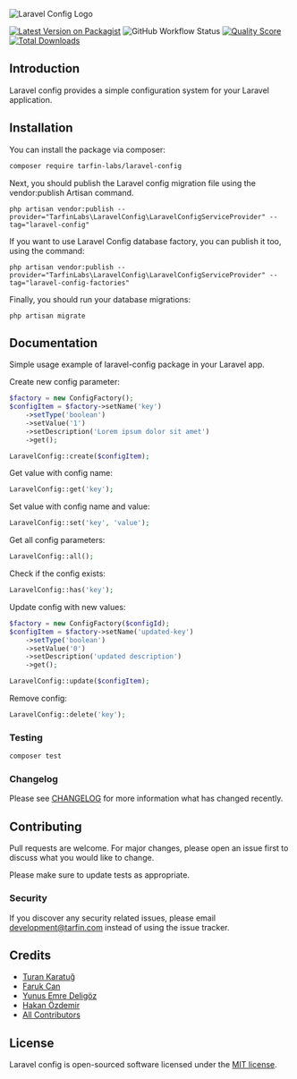 ![Laravel Config Logo](https://s3-eu-west-1.amazonaws.com/media.tarfin.com/assets/logo-config.svg)

[![Latest Version on Packagist](https://img.shields.io/packagist/v/tarfin-labs/laravel-config.svg?style=flat-square)](https://packagist.org/packages/tarfin-labs/laravel-config)
![GitHub Workflow Status](https://img.shields.io/github/workflow/status/tarfin-labs/laravel-config/tests?label=tests)
[![Quality Score](https://img.shields.io/scrutinizer/g/tarfin-labs/laravel-config.svg?style=flat-square)](https://scrutinizer-ci.com/g/tarfin-labs/laravel-config)
[![Total Downloads](https://img.shields.io/packagist/dt/tarfin-labs/laravel-config.svg?style=flat-square)](https://packagist.org/packages/tarfin-labs/laravel-config)

## Introduction

Laravel config provides a simple configuration system for your Laravel application. 

## Installation

You can install the package via composer:

```bash
composer require tarfin-labs/laravel-config
```
Next, you should publish the Laravel config migration file using the vendor:publish Artisan command.

```
php artisan vendor:publish --provider="TarfinLabs\LaravelConfig\LaravelConfigServiceProvider" --tag="laravel-config"
```

If you want to use Laravel Config database factory, you can publish it too, using the command:

```
php artisan vendor:publish --provider="TarfinLabs\LaravelConfig\LaravelConfigServiceProvider" --tag="laravel-config-factories"
```

Finally, you should run your database migrations:

```
php artisan migrate
```

## Documentation

Simple usage example of laravel-config package in your Laravel app.

Create new config parameter:

``` php
$factory = new ConfigFactory();
$configItem = $factory->setName('key')
    ->setType('boolean')
    ->setValue('1')
    ->setDescription('Lorem ipsum dolor sit amet')
    ->get();

LaravelConfig::create($configItem);
```

Get value with config name:

``` php
LaravelConfig::get('key');
```

Set value with config name and value:

``` php
LaravelConfig::set('key', 'value');
```

Get all config parameters:

``` php
LaravelConfig::all();
```

Check if the config exists:

``` php
LaravelConfig::has('key');
```

Update config with new values:

``` php
$factory = new ConfigFactory($configId);
$configItem = $factory->setName('updated-key')
    ->setType('boolean')
    ->setValue('0')
    ->setDescription('updated description')
    ->get();

LaravelConfig::update($configItem);
```

Remove config:

``` php
LaravelConfig::delete('key');
```

### Testing

``` bash
composer test
```

### Changelog

Please see [CHANGELOG](CHANGELOG.md) for more information what has changed recently.

## Contributing

Pull requests are welcome. For major changes, please open an issue first to discuss what you would like to change.

Please make sure to update tests as appropriate.

### Security

If you discover any security related issues, please email development@tarfin.com instead of using the issue tracker.

## Credits

- [Turan Karatuğ](https://github.com/tkaratug)
- [Faruk Can](https://github.com/frkcn)
- [Yunus Emre Deligöz](https://github.com/deligoez)
- [Hakan Özdemir](https://github.com/hozdemir)
- [All Contributors](../../contributors)

## License

Laravel config is open-sourced software licensed under the [MIT license](LICENSE.md).
